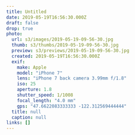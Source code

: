 ```yaml
---
title: Untitled
date: 2019-05-19T16:56:30.000Z
draft: false
drop: true
photo:
  url: s3/images/2019-05-19-09-56-30.jpg
  thumb: s3/thumbs/2019-05-19-09-56-30.jpg
  preview: s3/previews/2019-05-19-09-56-30.jpg
  created: 2019-05-19T16:56:30.000Z
  exif:
    make: Apple
    model: "iPhone 7"
    lens: "iPhone 7 back camera 3.99mm f/1.8"
    iso: 25
    aperture: 1.8
    shutter_speed: 1/1008
    focal_length: "4.0 mm"
    gps: "47.6622083333333 -122.312569444444"
  title: null
  caption: null
links: []
---
```


